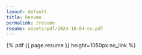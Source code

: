```yaml
---
layout: default
title: Resume
permalink: /resume
resume: assets/pdf/2024-10-04-cv.pdf
---
```


{% pdf {{ page.resume }} height=1050px no_link %}
